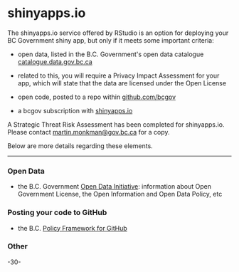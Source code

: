 <!--
Copyright 2018 Province of British Columbia

This work is licensed under the Creative Commons Attribution 4.0 International License.
To view a copy of this license, visit http://creativecommons.org/licenses/by/4.0/.
-->

# shinyapps.io

The shinyapps.io service offered by RStudio is an option for deploying your BC Government shiny app, but only if it meets some important criteria:

* open data, listed in the B.C. Government's open data catalogue [catalogue.data.gov.bc.ca](https://catalogue.data.gov.bc.ca/dataset?download_audience=Public)

- related to this, you will require a Privacy Impact Assessment for your app, which will state that the data are licensed under the Open License

* open code, posted to a repo within [github.com/bcgov](https://github.com/bcgov) 

* a bcgov subscription with [shinyapps.io](https://www.shinyapps.io/)


A Strategic Threat Risk Assessment has been completed for shinyapps.io. Please contact martin.monkman@gov.bc.ca for a copy.



Below are more details regarding these elements.

---

### Open Data

* the B.C. Government [Open Data Initiative](https://www2.gov.bc.ca/gov/content/data/open-data): information about Open Government License, the Open Information and Open Data Policy, etc


### Posting your code to GitHub

* the B.C. [Policy Framework for GitHub](https://github.com/bcgov/BC-Policy-Framework-For-GitHub)


### Other




-30-

